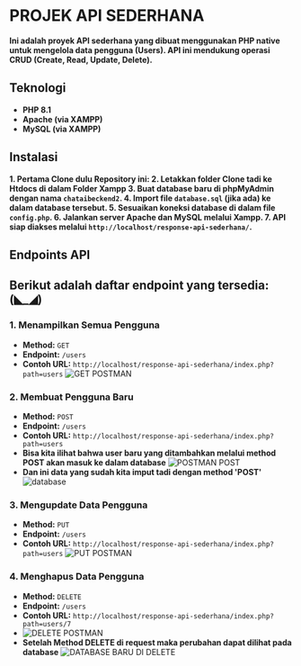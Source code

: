 # PROJEK API SEDERHANA
**Ini adalah proyek API sederhana yang dibuat menggunakan PHP native untuk mengelola data pengguna (Users). API ini mendukung operasi CRUD (Create, Read, Update, Delete).**

## Teknologi
* **PHP 8.1**
* **Apache (via XAMPP)**
* **MySQL  (via XAMPP)**

## Instalasi
**1.  Pertama Clone dulu Repository ini:
2.  Letakkan folder Clone tadi ke Htdocs di dalam Folder Xampp
3.  Buat database baru di phpMyAdmin dengan nama `chataibeckend2`.
4.  Import file `database.sql` (jika ada) ke dalam database tersebut.
5.  Sesuaikan koneksi database di dalam file `config.php`.
6.  Jalankan server Apache dan MySQL melalui Xampp.
7.  API siap diakses melalui `http://localhost/response-api-sederhana/`.**

## Endpoints API

Berikut adalah daftar endpoint yang tersedia:
(◣_◢)
---

### 1. Menampilkan Semua Pengguna
* **Method:** `GET`
* **Endpoint:** `/users`
* **Contoh URL:** `http://localhost/response-api-sederhana/index.php?path=users`
 ![GET POSTMAN](https://github.com/user-attachments/assets/1e27534f-17c6-4358-9d36-605d2ef78d53)


### 2. Membuat Pengguna Baru
* **Method:** `POST`
* **Endpoint:** `/users`
* **Contoh URL:** `http://localhost/response-api-sederhana/index.php?path=users`
*  **Bisa kita ilihat bahwa user baru yang ditambahkan melalui method POST akan masuk ke dalam database**
 ![POSTMAN POST](https://github.com/user-attachments/assets/879aa177-9b13-433d-b2b5-3414f3fdaecb)
* **Dan ini data yang sudah kita imput tadi dengan method 'POST'**
 ![database](https://github.com/user-attachments/assets/cddcb3c8-4a7a-4ccc-8bd9-423ede0c89c9)
  

### 3. Mengupdate Data Pengguna
* **Method:** `PUT`
* **Endpoint:** `/users`
* **Contoh URL:** `http://localhost/response-api-sederhana/index.php?path=users`
![PUT POSTMAN](https://github.com/user-attachments/assets/58a1ce20-6092-4346-a09e-4e490f9c88b6)


### 4. Menghapus Data Pengguna
* **Method:** `DELETE`
* **Endpoint:** `/users`
* **Contoh URL:** `http://localhost/response-api-sederhana/index.php?path=users/7`
* ![DELETE POSTMAN](https://github.com/user-attachments/assets/c28f1f42-b414-41dd-ae77-1dea2ccf1bff)
* **Setelah Method DELETE di request maka perubahan dapat dilihat pada database**
![DATABASE BARU DI DELETE](https://github.com/user-attachments/assets/36f9a571-f40f-4050-b0e4-4f0699a71af3)

  



  

  


